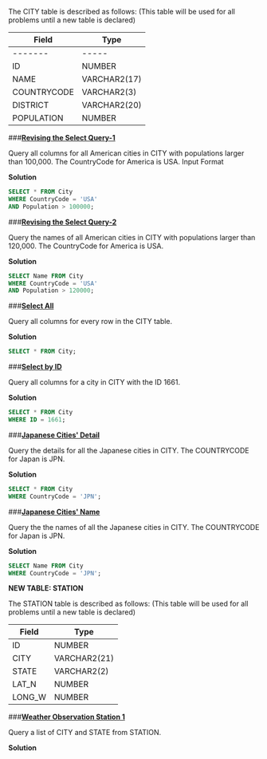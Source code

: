 The CITY table is described as follows: (This table will be used for all problems until a new table is declared)

|  Field | Type |
|---|-----|
|-------|-----|
| ID  | NUMBER |
| NAME | VARCHAR2(17)   |
| COUNTRYCODE  | VARCHAR2(3)  |
| DISTRICT |  VARCHAR2(20) |
| POPULATION | NUMBER |

###**[Revising the Select Query-1](https://www.hackerrank.com/challenges/revising-the-select-query)**

Query all columns for all American cities in CITY with populations larger than 100,000. The CountryCode for America is USA.
Input Format

**Solution**
```sql
SELECT * FROM City
WHERE CountryCode = 'USA'
AND Population > 100000;
```

###**[Revising the Select Query-2](https://www.hackerrank.com/challenges/revising-the-select-query-2)**

Query the names of all American cities in CITY with populations larger than 120,000. The CountryCode for America is USA.

**Solution**
```sql
SELECT Name FROM City
WHERE CountryCode = 'USA'
AND Population > 120000;
```

###**[Select All](https://www.hackerrank.com/challenges/select-all-sql)**

Query all columns for every row in the CITY table.

**Solution**
```sql
SELECT * FROM City;
```

###**[Select by ID](https://www.hackerrank.com/challenges/select-by-id)**

Query all columns for a city in CITY with the ID 1661.

**Solution**
```sql
SELECT * FROM City
WHERE ID = 1661;
```

###**[Japanese Cities' Detail](https://www.hackerrank.com/challenges/japanese-cities-detail)**

Query the details for all the Japanese cities in CITY. The COUNTRYCODE for Japan is JPN.

**Solution**
```sql
SELECT * FROM City
WHERE CountryCode = 'JPN';
```

###**[Japanese Cities' Name](https://www.hackerrank.com/challenges/japanese-cities-name)**

Query the the names of all the Japanese cities in CITY. The COUNTRYCODE for Japan is JPN.

**Solution**
```sql
SELECT Name FROM City
WHERE CountryCode = 'JPN';
```

**NEW TABLE: STATION**

The STATION table is described as follows: (This table will be used for all problems until a new table is declared)

|  Field | Type |
|---|---|
| ID  | NUMBER |
| CITY | VARCHAR2(21)   |
| STATE  | VARCHAR2(2)  |
| LAT_N |  NUMBER |
| LONG_W | NUMBER |

###**[Weather Observation Station 1](https://www.hackerrank.com/challenges/weather-observation-station-1)**

Query a list of CITY and STATE from STATION.

**Solution**
